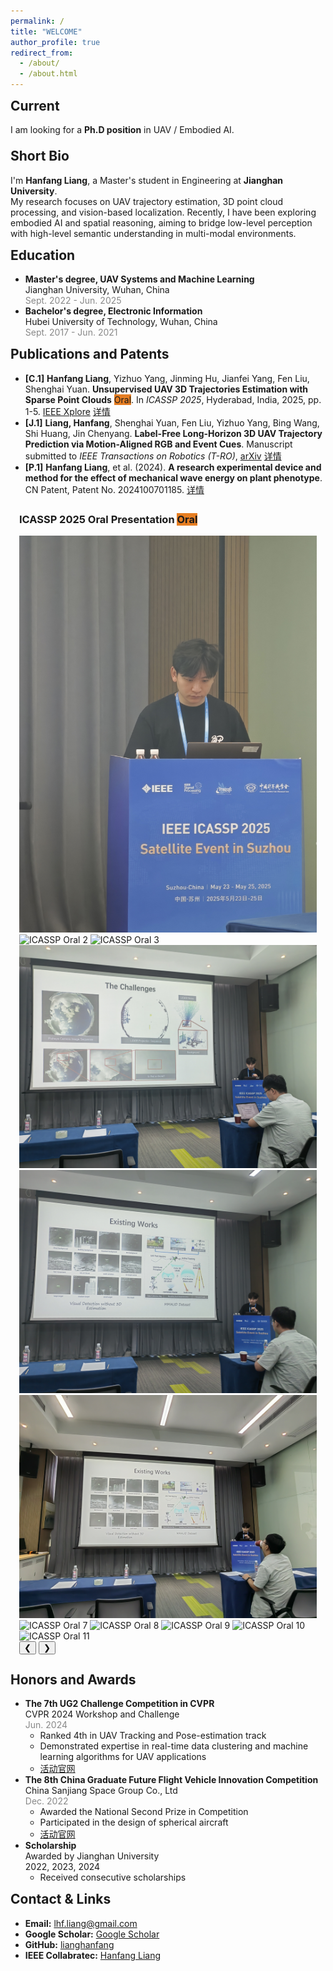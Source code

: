```yaml
---
permalink: /
title: "WELCOME"
author_profile: true
redirect_from: 
  - /about/
  - /about.html
---
```


<div class="card" style="margin-bottom:1.5em;">
<h2 style="margin-top:0;">Current</h2>
<p>I am looking for a <b>Ph.D position</b> in <span class="skill-tag">UAV</span> / <span class="skill-tag">Embodied AI</span>.</p>
</div>

<div class="card">
<h2 style="margin-top:0;">Short Bio</h2>
<p>I'm <b>Hanfang Liang</b>, a Master's student in Engineering at <b>Jianghan University</b>.<br>
My research focuses on <span class="skill-tag">UAV trajectory estimation</span>, <span class="skill-tag">3D point cloud processing</span>, and <span class="skill-tag">vision-based localization</span>. Recently, I have been exploring <span class="skill-tag">embodied AI</span> and <span class="skill-tag">spatial reasoning</span>, aiming to bridge low-level perception with high-level semantic understanding in multi-modal environments.</p>
</div>

<div class="card">
<h2 style="margin-top:0;">Education</h2>
<ul>
  <li><b>Master's degree, UAV Systems and Machine Learning</b><br>Jianghan University, Wuhan, China<br><span style="color:#888;">Sept. 2022 - Jun. 2025</span></li>
  <li><b>Bachelor's degree, Electronic Information</b><br>Hubei University of Technology, Wuhan, China<br><span style="color:#888;">Sept. 2017 - Jun. 2021</span></li>
</ul>
</div>

<div class="card">
<h2 style="margin-top:0;">Publications and Patents</h2>
<ul class="publication-links">
  <li><b>[C.1]</b> <b>Hanfang Liang</b>, Yizhuo Yang, Jinming Hu, Jianfei Yang, Fen Liu, Shenghai Yuan. <b>Unsupervised UAV 3D Trajectories Estimation with Sparse Point Clouds</b> <span class="skill-tag" style="background:#e67e22;">Oral</span>. In <i>ICASSP 2025</i>, Hyderabad, India, 2025, pp. 1-5. <a href="https://ieeexplore.ieee.org/document/10890359" target="_blank" class="btn">IEEE Xplore</a> <a href="/publication/2025-01-01-unsupervised-uav-3d-trajectories-estimation" class="btn">详情</a></li>
  <li><b>[J.1]</b> <b>Liang, Hanfang</b>, Shenghai Yuan, Fen Liu, Yizhuo Yang, Bing Wang, Shi Huang, Jin Chenyang. <b>Label-Free Long-Horizon 3D UAV Trajectory Prediction via Motion-Aligned RGB and Event Cues</b>. Manuscript submitted to <i>IEEE Transactions on Robotics (T-RO)</i>, <a href="https://arxiv.org/abs/2507.03365" target="_blank" class="btn">arXiv</a> <a href="/publication/2024-07-01-label-free-long-horizon-3d-uav-trajectory-prediction" class="btn">详情</a></li>
  <li><b>[P.1]</b> <b>Hanfang Liang</b>, et al. (2024). <b>A research experimental device and method for the effect of mechanical wave energy on plant phenotype</b>. CN Patent, Patent No. 2024100701185. <a href="/publication/2024-01-17-mechanical-wave-energy-plant-phenotype" class="btn">详情</a></li>
</ul>

<!-- ICASSP Oral 图片轮播 -->
<div class="card" style="padding:1em 1em 2em 1em;">
  <h3 style="margin-top:0;">ICASSP 2025 Oral Presentation <span class="skill-tag" style="background:#e67e22;">Oral</span></h3>
  <div id="oral-carousel" class="oral-carousel">
    <div class="oral-carousel-track">
      <img src="/images/ICASSP_Oral/9f30ef73812678710b6e94062a83ee0.jpg" alt="ICASSP Oral 1">
      <img src="/images/ICASSP_Oral/dea501fef6ed854f3837dc4b820c227.jpg" alt="ICASSP Oral 2">
      <img src="/images/ICASSP_Oral/404bb40755b8dd3ff293d94bc1096e6.jpg" alt="ICASSP Oral 3">
      <img src="/images/ICASSP_Oral/3992141b0a818870cb77575e43f9983.jpg" alt="ICASSP Oral 4">
      <img src="/images/ICASSP_Oral/8c9e5fb7edb2ad7de0a264af838c317.jpg" alt="ICASSP Oral 5">
      <img src="/images/ICASSP_Oral/132ac8be9cc824166d33a4e2210e573.jpg" alt="ICASSP Oral 6">
      <img src="/images/ICASSP_Oral/1890daa4d98e422db860b6a30d64183.jpg" alt="ICASSP Oral 7">
      <img src="/images/ICASSP_Oral/4e2d69a6af9a1d86e5e057be55cfdfe.jpg" alt="ICASSP Oral 8">
      <img src="/images/ICASSP_Oral/fec0f238adac1d4a6055c0d97c8ab29.jpg" alt="ICASSP Oral 9">
      <img src="/images/ICASSP_Oral/2028fdfcc72476fa85b71b43b8da01d.jpg" alt="ICASSP Oral 10">
      <img src="/images/ICASSP_Oral/768b1d46551889424b5db675f45b3f0.jpg" alt="ICASSP Oral 11">
    </div>
    <button class="oral-carousel-btn prev">&#10094;</button>
    <button class="oral-carousel-btn next">&#10095;</button>
  </div>
</div>
</div>

<div class="card">
<h2 style="margin-top:0;">Honors and Awards</h2>
<ul>
  <li><b>The 7th UG2 Challenge Competition in CVPR</b> <br>CVPR 2024 Workshop and Challenge <br><span style="color:#888;">Jun. 2024</span><br>
    <ul>
      <li>Ranked 4th in UAV Tracking and Pose-estimation track</li>
      <li>Demonstrated expertise in real-time data clustering and machine learning algorithms for UAV applications</li>
      <li><a href="https://cvpr2024ug2challenge.github.io" target="_blank">活动官网</a></li>
    </ul>
  </li>
  <li><b>The 8th China Graduate Future Flight Vehicle Innovation Competition</b><br>China Sanjiang Space Group Co., Ltd<br><span style="color:#888;">Dec. 2022</span><br>
    <ul>
      <li>Awarded the National Second Prize in Competition</li>
      <li>Participated in the design of spherical aircraft</li>
      <li><a href="https://cpipc.acge.org.cn/cw/detail/3/2c90801884d24ed2018566fed9f457c1" target="_blank">活动官网</a></li>
    </ul>
  </li>
  <li><b>Scholarship</b><br>Awarded by Jianghan University<br>2022, 2023, 2024<br>
    <ul>
      <li>Received consecutive scholarships</li>
    </ul>
  </li>
</ul>
</div>

<div class="card">
<h2 style="margin-top:0;">Contact & Links</h2>
<ul>
  <li><b>Email:</b> <a href="mailto:lhf.liang@gmail.com">lhf.liang@gmail.com</a></li>
  <li><b>Google Scholar:</b> <a href="https://scholar.google.com/citations?hl=zh-CN&user=2frqpaIAAAAJ" target="_blank">Google Scholar</a></li>
  <li><b>GitHub:</b> <a href="https://github.com/lianghanfang" target="_blank">lianghanfang</a></li>
  <li><b>IEEE Collabratec:</b> <a href="https://ieee-collabratec.ieee.org/app/p/HanfangLiang1120280/about" target="_blank">Hanfang Liang</a></li>
</ul>
</div>

<script src="/assets/js/oral-carousel.js"></script>

<script>
document.addEventListener('DOMContentLoaded', function() {
  const track = document.querySelector('.oral-carousel-track');
  const images = Array.from(track.children);
  const prevBtn = document.querySelector('.oral-carousel-btn.prev');
  const nextBtn = document.querySelector('.oral-carousel-btn.next');
  let current = 0;
  const show = 1; // 每次显示一张

  function updateCarousel() {
    const width = images[0].clientWidth + 8; // 8px margin-right
    track.style.transform = `translateX(-${current * width}px)`;
  }

  prevBtn.onclick = function() {
    current = (current - 1 + images.length) % images.length;
    updateCarousel();
  };
  nextBtn.onclick = function() {
    current = (current + 1) % images.length;
    updateCarousel();
  };

  // 触摸滑动支持
  let startX = 0;
  let isDown = false;
  track.addEventListener('touchstart', e => {
    isDown = true;
    startX = e.touches[0].clientX;
  });
  track.addEventListener('touchend', e => {
    isDown = false;
  });
  track.addEventListener('touchmove', e => {
    if (!isDown) return;
    let moveX = e.touches[0].clientX - startX;
    if (Math.abs(moveX) > 50) {
      if (moveX > 0) prevBtn.click();
      else nextBtn.click();
      isDown = false;
    }
  });

  // 自适应窗口resize
  window.addEventListener('resize', updateCarousel);
  updateCarousel();
});
</script>
